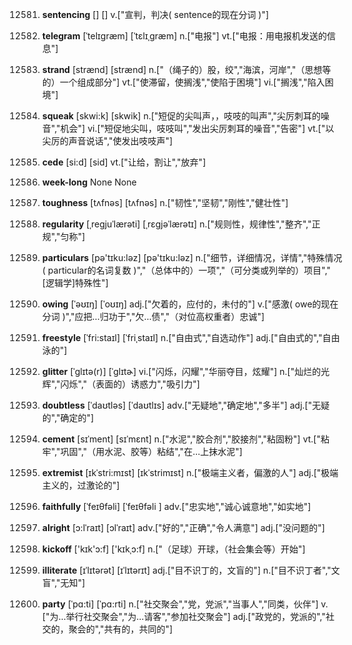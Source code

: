 12581. **sentencing**
[]  []
v.["宣判，判决( sentence的现在分词 )"]  

12582. **telegram**
[ˈtelɪgræm]  [ˈtɛlɪˌɡræm]
n.["电报"]  vt.["电报：用电报机发送的信息"]  

12583. **strand**
[strænd]  [strænd]
n.["（绳子的）股，绞","海滨，河岸","（思想等的）一个组成部分"]  vt.["使滞留，使搁浅","使陷于困境"]  vi.["搁浅","陷入困境"]  

12584. **squeak**
[skwi:k]  [skwik]
n.["短促的尖叫声，，吱吱的叫声","尖厉刺耳的噪音","机会"]  vi.["短促地尖叫，吱吱叫","发出尖厉刺耳的噪音","告密"]  vt.["以尖厉的声音说话","使发出吱吱声"]  

12585. **cede**
[si:d]  [sid]
vt.["让给，割让","放弃"]  

12586. **week-long**
None
None

12587. **toughness**
[tʌfnəs]  [tʌfnəs]
n.["韧性","坚韧","刚性","健壮性"]  

12588. **regularity**
[ˌregjuˈlærəti]  [ˌrɛɡjəˈlærətɪ]
n.["规则性，规律性","整齐","正规","匀称"]  

12589. **particulars**
[pə'tɪku:ləz]  [pə'tɪku:ləz]
n.["细节，详细情况，详情","特殊情况( particular的名词复数 )","（总体中的）一项","（可分类或列举的）项目","[逻辑学]特殊性"]  

12590. **owing**
[ˈəʊɪŋ]  [ˈoʊɪŋ]
adj.["欠着的，应付的，未付的"]  v.["感激( owe的现在分词 )","应把…归功于","欠…债","（对位高权重者）忠诚"]  

12591. **freestyle**
[ˈfri:staɪl]  [ˈfriˌstaɪl]
n.["自由式","自选动作"]  adj.["自由式的","自由泳的"]  

12592. **glitter**
[ˈglɪtə(r)]  [ˈɡlɪtɚ]
vi.["闪烁，闪耀","华丽夺目，炫耀"]  n.["灿烂的光辉","闪烁","（表面的）诱惑力","吸引力"]  

12593. **doubtless**
[ˈdaʊtləs]  [ˈdaʊtlɪs]
adv.["无疑地","确定地","多半"]  adj.["无疑的","确定的"]  

12594. **cement**
[sɪˈment]  [sɪˈmɛnt]
n.["水泥","胶合剂","胶接剂","粘固粉"]  vt.["粘牢","巩固","（用水泥、胶等）粘结","在…上抹水泥"]  

12595. **extremist**
[ɪkˈstri:mɪst]  [ɪkˈstrimɪst]
n.["极端主义者，偏激的人"]  adj.["极端主义的，过激论的"]  

12596. **faithfully**
[ˈfeɪθfəli]  [ˈfeɪθfəli ]
adv.["忠实地","诚心诚意地","如实地"]  

12597. **alright**
[ɔ:lˈraɪt]  [ɔlˈraɪt]
adv.["好的","正确","令人满意"]  adj.["没问题的"]  

12598. **kickoff**
['kɪk'ɔ:f]  ['kɪkˌɔ:f]
n.["（足球）开球，（社会集会等）开始"]  

12599. **illiterate**
[ɪˈlɪtərət]  [ɪˈlɪtərɪt]
adj.["目不识丁的，文盲的"]  n.["目不识丁者","文盲","无知"]  

12600. **party**
[ˈpɑ:ti]  [ˈpɑ:rti]
n.["社交聚会","党，党派","当事人","同类，伙伴"]  v.["为…举行社交聚会","为…请客","参加社交聚会"]  adj.["政党的，党派的","社交的，聚会的","共有的，共同的"]  

